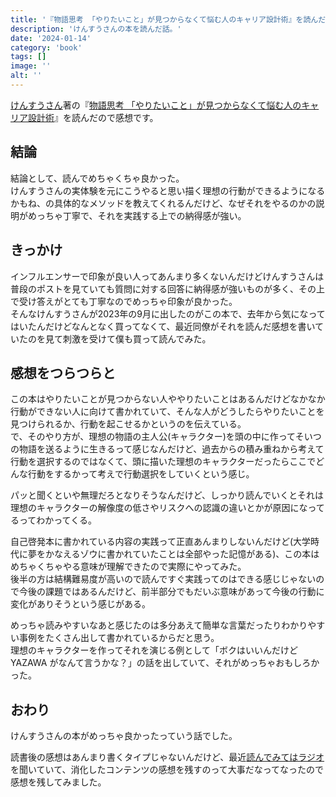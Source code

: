 ```yaml
---
title: '『物語思考 「やりたいこと」が見つからなくて悩む人のキャリア設計術』を読んだ'
description: 'けんすうさんの本を読んだ話。'
date: '2024-01-14'
category: 'book'
tags: []
image: ''
alt: ''
---
```


[けんすうさん](https://twitter.com/kensuu)著の『[物語思考 「やりたいこと」が見つからなくて悩む人のキャリア設計術](https://amzn.to/3RVKgxV)』を読んだので感想です。

## 結論

結論として、読んでめちゃくちゃ良かった。  
けんすうさんの実体験を元にこうやると思い描く理想の行動ができるようになるかもね、の具体的なメソッドを教えてくれるんだけど、なぜそれをやるのかの説明がめっちゃ丁寧で、それを実践する上での納得感が強い。

## きっかけ

インフルエンサーで印象が良い人ってあんまり多くないんだけどけんすうさんは普段のポストを見ていても質問に対する回答に納得感が強いものが多く、その上で受け答えがとても丁寧なのでめっちゃ印象が良かった。  
そんなけんすうさんが2023年の9月に出したのがこの本で、去年から気になってはいたんだけどなんとなく買ってなくて、最近同僚がそれを読んだ感想を書いていたのを見て刺激を受けて僕も買って読んでみた。

## 感想をつらつらと

この本はやりたいことが見つからない人ややりたいことはあるんだけどなかなか行動ができない人に向けて書かれていて、そんな人がどうしたらやりたいことを見つけられるか、行動を起こせるかというのを伝えている。  
で、そのやり方が、理想の物語の主人公(キャラクター)を頭の中に作ってそいつの物語を送るように生きるって感じなんだけど、過去からの積み重ねから考えて行動を選択するのではなくて、頭に描いた理想のキャラクターだったらここでどんな行動をするかって考えで行動選択をしていくという感じ。

パッと聞くといや無理だろとなりそうなんだけど、しっかり読んでいくとそれは理想のキャラクターの解像度の低さやリスクへの認識の違いとかが原因になってるってわかってくる。

自己啓発本に書かれている内容の実践って正直あんまりしないんだけど(大学時代に夢をかなえるゾウに書かれていたことは全部やった記憶がある)、この本はめちゃくちゃやる意味が理解できたので実際にやってみた。  
後半の方は結構難易度が高いので読んですぐ実践ってのはできる感じじゃないので今後の課題ではあるんだけど、前半部分でもだいぶ意味があって今後の行動に変化がありそうという感じがある。

めっちゃ読みやすいなあと感じたのは多分あえて簡単な言葉だったりわかりやすい事例をたくさん出して書かれているからだと思う。  
理想のキャラクターを作ってそれを演じる例として「ボクはいいんだけど YAZAWA がなんて言うかな？」の話を出していて、それがめっちゃおもしろかった。

## おわり

けんすうさんの本がめっちゃ良かったっていう話でした。

読書後の感想はあんまり書くタイプじゃないんだけど、最近[読んでみてはラジオ](https://open.spotify.com/show/0Vv5Gs0DVYZsvAb4w4CthT?si=86b3a5010b124450)を聞いていて、消化したコンテンツの感想を残すのって大事だなってなったので感想を残してみました。
